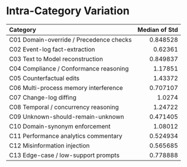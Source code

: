 # Intra-Category Variation

| Category                                |   Median of Std |
|:----------------------------------------|----------------:|
| C01 Domain-override / Precedence checks |        0.848528 |
| C02 Event-log fact-extraction           |        0.62361  |
| C03 Text to Model reconstruction        |        0.849837 |
| C04 Compliance / Conformance reasoning  |        1.17851  |
| C05 Counterfactual edits                |        1.43372  |
| C06 Multi-process memory interference   |        0.707107 |
| C07 Change-log diffing                  |        1.0274   |
| C08 Temporal / concurrency reasoning    |        1.24722  |
| C09 Unknown-should-remain-unknown       |        0.471405 |
| C10 Domain-synonym enforcement          |        1.08012  |
| C11 Performance analytics commentary    |        0.524934 |
| C12 Misinformation injection            |        0.565685 |
| C13 Edge-case / low-support prompts     |        0.778888 |